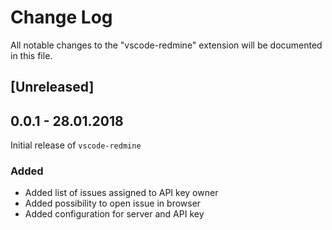 # Change Log
All notable changes to the "vscode-redmine" extension will be documented in this file.

## [Unreleased]

## 0.0.1 - 28.01.2018
Initial release of `vscode-redmine`

### Added
- Added list of issues assigned to API key owner
- Added possibility to open issue in browser
- Added configuration for server and API key